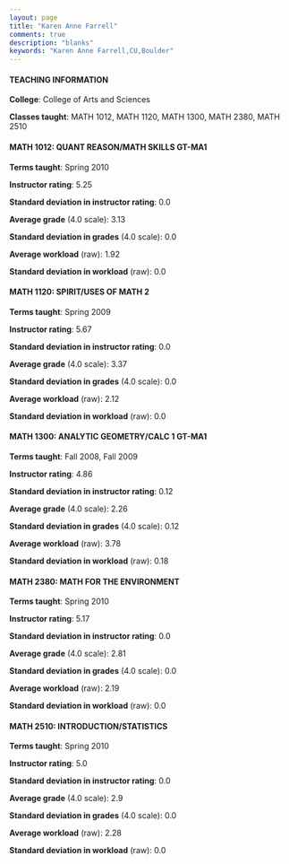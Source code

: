 ```yaml
---
layout: page
title: "Karen Anne Farrell" 
comments: true
description: "blanks"
keywords: "Karen Anne Farrell,CU,Boulder"
---
```

<head>
<script src="https://ajax.googleapis.com/ajax/libs/jquery/2.1.3/jquery.min.js"></script>
<script src="https://dl.dropboxusercontent.com/s/pc42nxpaw1ea4o9/highcharts.js?dl=0"></script>
<!-- <script src="../assets/js/highcharts.js"></script> -->
<style type="text/css">@font-face {
	font-family: "Bebas Neue";
	src: url(https://www.filehosting.org/file/details/544349/BebasNeue Regular.otf) format("opentype");
	}
	h1.Bebas { 
		font-family: "Bebas Neue", Verdana, Tahoma;
	}
</style>
</head>
	   
#### TEACHING INFORMATION

**College**: College of Arts and Sciences

**Classes taught**: MATH 1012, MATH 1120, MATH 1300, MATH 2380, MATH 2510

#### MATH 1012: QUANT REASON/MATH SKILLS GT-MA1

**Terms taught**: Spring 2010

**Instructor rating**: 5.25

**Standard deviation in instructor rating**: 0.0

**Average grade** (4.0 scale): 3.13

**Standard deviation in grades** (4.0 scale): 0.0

**Average workload** (raw): 1.92

**Standard deviation in workload** (raw): 0.0

#### MATH 1120: SPIRIT/USES OF MATH 2

**Terms taught**: Spring 2009

**Instructor rating**: 5.67

**Standard deviation in instructor rating**: 0.0

**Average grade** (4.0 scale): 3.37

**Standard deviation in grades** (4.0 scale): 0.0

**Average workload** (raw): 2.12

**Standard deviation in workload** (raw): 0.0

#### MATH 1300: ANALYTIC GEOMETRY/CALC 1 GT-MA1

**Terms taught**: Fall 2008, Fall 2009

**Instructor rating**: 4.86

**Standard deviation in instructor rating**: 0.12

**Average grade** (4.0 scale): 2.26

**Standard deviation in grades** (4.0 scale): 0.12

**Average workload** (raw): 3.78

**Standard deviation in workload** (raw): 0.18

#### MATH 2380: MATH FOR THE ENVIRONMENT

**Terms taught**: Spring 2010

**Instructor rating**: 5.17

**Standard deviation in instructor rating**: 0.0

**Average grade** (4.0 scale): 2.81

**Standard deviation in grades** (4.0 scale): 0.0

**Average workload** (raw): 2.19

**Standard deviation in workload** (raw): 0.0

#### MATH 2510: INTRODUCTION/STATISTICS

**Terms taught**: Spring 2010

**Instructor rating**: 5.0

**Standard deviation in instructor rating**: 0.0

**Average grade** (4.0 scale): 2.9

**Standard deviation in grades** (4.0 scale): 0.0

**Average workload** (raw): 2.28

**Standard deviation in workload** (raw): 0.0

